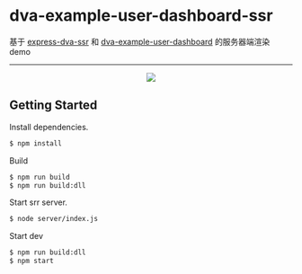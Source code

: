 # dva-example-user-dashboard-ssr

基于 [express-dva-ssr](https://github.com/alexayan/express-dva-ssr) 和 [dva-example-user-dashboard](https://github.com/dvajs/dva-example-user-dashboard) 的服务器端渲染 demo


---

<p align="center">
  <img src="https://zos.alipayobjects.com/rmsportal/bmkNCEoluwGaeGjYjInf.png" />
</p>

## Getting Started
Install dependencies.

```bash
$ npm install
```

Build

```bash
$ npm run build
$ npm run build:dll
```


Start srr server.

```bash
$ node server/index.js
```

Start dev

```bash
$ npm run build:dll
$ npm start
```

